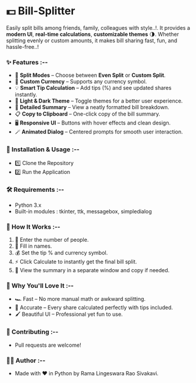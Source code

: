 # 💵 Bill-Splitter 

Easily split bills among friends, family, colleagues with style..!. It provides a **modern UI**, **real-time calculations**, **customizable themes** 🌗. Whether splitting evenly or custom amounts, it makes bill sharing fast, fun, and hassle-free..!

### ✨ Features :--  
- 🧮 **Split Modes** – Choose between **Even Split** or **Custom Split**.  
- 💱 **Custom Currency** – Supports any currency symbol.  
- 💡 **Smart Tip Calculation** – Add tips (%) and see updated shares instantly.  
- 🎨 **Light & Dark Theme** – Toggle themes for a better user experience.  
- 📜 **Detailed Summary** – View a neatly formatted bill breakdown.  
- 📋 **Copy to Clipboard** – One-click copy of the bill summary.  
- 🖥 **Responsive UI** – Buttons with hover effects and clean design.  
- 🪄 **Animated Dialog** – Centered prompts for smooth user interaction.  

### 🚀 Installation & Usage :-- 
- 1️⃣ Clone the Repository
- 2️⃣ Run the Application

### 🛠 Requirements :--
- Python 3.x
- Built-in modules :
tkinter, ttk, messagebox, simpledialog

### 📖 How It Works :--
1. 👫 Enter the number of people.
2. 📝 Fill in names.
3. 💰 Set the tip % and currency symbol.
4. ⚡ Click Calculate to instantly get the final bill split.
5. 📜 View the summary in a separate window and copy if needed.

### 🌟 Why You'll Love It :--
- 🏎 Fast – No more manual math or awkward splitting.
- 🎯 Accurate – Every share calculated perfectly with tips included.
- 🖌 Beautiful UI – Professional yet fun to use.

### 🙌 Contributing :--
- Pull requests are welcome!

### 👨‍💻 Author :--
- Made with ❤️ in Python by Rama Lingeswara Rao Sivakavi.

